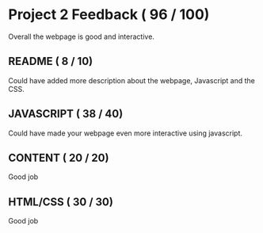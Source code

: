 # Project 2 Feedback (  96  / 100)

Overall the webpage is good and interactive.

## README (  8 / 10)

Could have added more description about the webpage, Javascript and the CSS.

## JAVASCRIPT ( 38  / 40)

Could have made your webpage even more interactive using javascript.

## CONTENT ( 20 / 20)

Good job

## HTML/CSS ( 30 / 30)

Good job